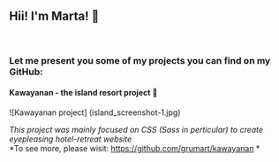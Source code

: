 ## Hii! I'm Marta! 👋
</br>

### Let me present you some of my projects you can find on my GitHub:

<!--
**grumart/grumart** is a ✨ _special_ ✨ repository because its `README.md` (this file) appears on your GitHub profile.

Here are some ideas to get you started:

- 🔭 I’m currently working on ...
- 🌱 I’m currently learning ...
- 👯 I’m looking to collaborate on ...
- 🤔 I’m looking for help with ...
- 💬 Ask me about ...
- 📫 How to reach me: ...
- 😄 Pronouns: ...
- ⚡ Fun fact: ...
-->

#### Kawayanan - the island resort project :palm_tree:

![Kawayanan project] (island_screenshot-1.jpg)

*This project was mainly focused on CSS (Sass in perticular) to create eyepleasing hotel-retreat website* </br>
*To see more, please wisit: https://github.com/grumart/kawayanan *
